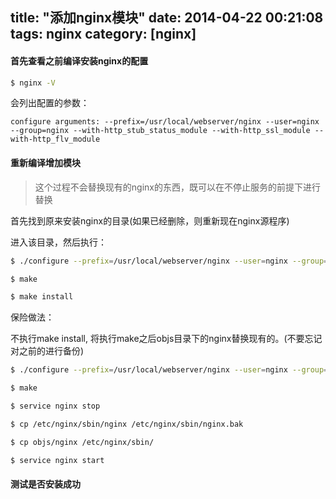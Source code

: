 title: "添加nginx模块"
date: 2014-04-22 00:21:08
tags: nginx
category: [nginx]
---

#### 首先查看之前编译安装nginx的配置

```sh
$ nginx -V
```

会列出配置的参数：

```
configure arguments: --prefix=/usr/local/webserver/nginx --user=nginx --group=nginx --with-http_stub_status_module --with-http_ssl_module --with-http_flv_module
```

#### 重新编译增加模块

> 这个过程不会替换现有的nginx的东西，既可以在不停止服务的前提下进行替换

首先找到原来安装nginx的目录(如果已经删除，则重新现在nginx源程序)

进入该目录，然后执行：

```sh
$ ./configure --prefix=/usr/local/webserver/nginx --user=nginx --group=nginx --with-http_stub_status_module --with-http_ssl_module --with-http_flv_module --add-module path/module/

$ make

$ make install
```

保险做法：

不执行make install, 将执行make之后objs目录下的nginx替换现有的。(不要忘记对之前的进行备份)

```sh
$ ./configure --prefix=/usr/local/webserver/nginx --user=nginx --group=nginx --with-http_stub_status_module --with-http_ssl_module --with-http_flv_module --add-module path/module/

$ make

$ service nginx stop

$ cp /etc/nginx/sbin/nginx /etc/nginx/sbin/nginx.bak

$ cp objs/nginx /etc/nginx/sbin/

$ service nginx start
```

#### 测试是否安装成功